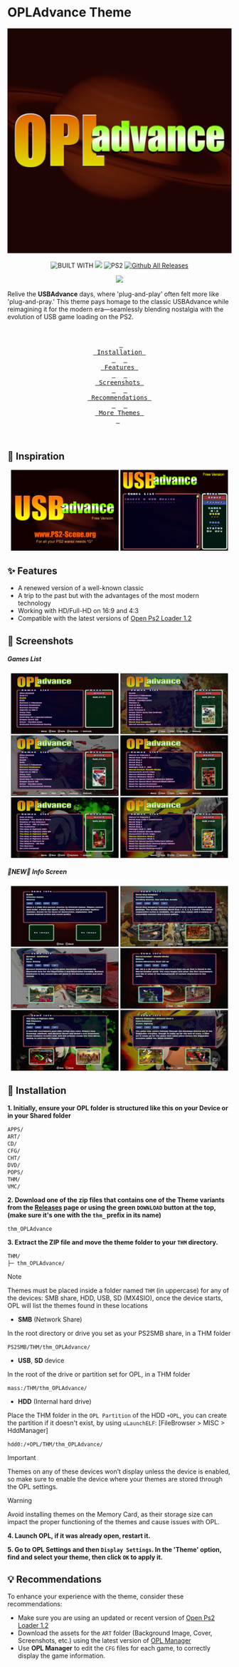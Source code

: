 # OPLAdvance Theme

<p align="center">
  <img src="https://github.com/PixeliGer/OPL-Theme-OPLAdvance/blob/main/assets/logo.png">
</p>

<div align = center>
  
  ![BUILT WITH](https://img.shields.io/badge/BUILT%20WITH-%E2%9D%A4-cd6133?labelColor=ff793f&style=for-the-badge&logoColor=f0f0f0)
  [![][made-with]][gimp]
  ![PS2](https://img.shields.io/badge/ps2-007acc?style=for-the-badge&logo=playstation&logoColor=white&logoSize=auto&label=Made%20For)
  [![Github All Releases](https://img.shields.io/github/downloads/PixeliGer/OPL-Theme-OPLAdvance/total?style=for-the-badge)]()
  
  [gimp]: https://www.gimp.org/
  [made-with]: https://img.shields.io/badge/gimp-5C5543?style=for-the-badge&logo=gimp&logoColor=white&logoSize=auto&label=Made%20With
  
  
  [![][download-opl-theme]][opl-theme]

  [opl-theme]: https://github.com/PixeliGer/OPL-Theme-OPLAdvance/releases/latest
  [download-opl-theme]: https://custom-icon-badges.demolab.com/badge/-Download-35BF5C?style=for-the-badge&logo=download&logoColor=white
  
</div>

Relive the **USBAdvance** days, where 'plug-and-play' often felt more like 'plug-and-pray.' This theme pays homage to the classic USBAdvance while reimagining it for the modern era—seamlessly blending nostalgia with the evolution of USB game loading on the PS2.

<div align = middle>
  <br>
  
  &ensp;[<kbd> <br> Installation <br> </kbd>](#-installation)&ensp;
  &ensp;[<kbd> <br> Features <br> </kbd>](#-features)&ensp;
  &ensp;[<kbd> <br> Screenshots <br> </kbd>](#-screenshots)&ensp;
  &ensp;[<kbd> <br> Recommendations <br> </kbd>](#-recommendations)&ensp;
  &ensp;[<kbd> <br> More Themes <br> </kbd>](https://pixeliger.github.io/opl-themes/)&ensp;
    
  <br>  
</div>


## 🌱 Inspiration

<p align="middle">
  <img width="48%" src="https://github.com/PixeliGer/OPL-Theme-OPLAdvance/blob/main/assets/inspiration/reference_1.png">
  <img width="48%" src="https://github.com/PixeliGer/OPL-Theme-OPLAdvance/blob/main/assets/inspiration/reference_2.png">
</p>

## ✨ Features

* A renewed version of a well-known classic
* A trip to the past but with the advantages of the most modern technology
* Working with HD/Full-HD on 16:9 and 4:3
* Compatible with the latest versions of [Open Ps2 Loader 1.2](https://github.com/ps2homebrew/Open-PS2-Loader/releases)


## 📸 Screenshots

##### Games List
<p align="middle">  
  <img width="48%" src="https://github.com/PixeliGer/OPL-Theme-OPLAdvance/blob/main/assets/screenshots/screenshot1.png">
  <img width="48%" src="https://github.com/PixeliGer/OPL-Theme-OPLAdvance/blob/main/assets/screenshots/screenshot3.png">
  <img width="48%" src="https://github.com/PixeliGer/OPL-Theme-OPLAdvance/blob/main/assets/screenshots/screenshot5.png">
  <img width="48%" src="https://github.com/PixeliGer/OPL-Theme-OPLAdvance/blob/main/assets/screenshots/screenshot7.png">
  <img width="48%" src="https://github.com/PixeliGer/OPL-Theme-OPLAdvance/blob/main/assets/screenshots/screenshot9.png"> 
  <img width="48%" src="https://github.com/PixeliGer/OPL-Theme-OPLAdvance/blob/main/assets/screenshots/screenshot11.png"> 
</p>

##### 🌟NEW🌟 Info Screen
<p align="middle">  
  <img width="48%" src="https://github.com/PixeliGer/OPL-Theme-OPLAdvance/blob/main/assets/screenshots/screenshot2.png">
  <img width="48%" src="https://github.com/PixeliGer/OPL-Theme-OPLAdvance/blob/main/assets/screenshots/screenshot4.png">
  <img width="48%" src="https://github.com/PixeliGer/OPL-Theme-OPLAdvance/blob/main/assets/screenshots/screenshot6.png">
  <img width="48%" src="https://github.com/PixeliGer/OPL-Theme-OPLAdvance/blob/main/assets/screenshots/screenshot8.png">
  <img width="48%" src="https://github.com/PixeliGer/OPL-Theme-OPLAdvance/blob/main/assets/screenshots/screenshot10.png"> 
  <img width="48%" src="https://github.com/PixeliGer/OPL-Theme-OPLAdvance/blob/main/assets/screenshots/screenshot12.png"> 
</p>


## 💾 Installation

**1. Initially, ensure your OPL folder is structured like this on your Device or in your Shared folder**
```
APPS/
ART/
CD/
CFG/
CHT/
DVD/
POPS/
THM/
VMC/
```

**2. Download one of the zip files that contains one of the Theme variants from the [Releases](https://github.com/PixeliGer/OPL-Theme-OPLAdvance/releases/latest) page or using the green `DOWNLOAD` button at the top, (make sure it's one with the `thm_` prefix in its name)**
```
thm_OPLAdvance
```

**3. Extract the ZIP file and move the theme folder to your `THM` directory.**
```
THM/
├─ thm_OPLAdvance/
```

> [!NOTE]  
> Themes must be placed inside a folder named `THM` (in uppercase) for any of the devices: SMB share, HDD, USB, SD (MX4SIO), once the device starts, OPL will list the themes found in these locations

* **SMB** (Network Share)

In the root directory or drive you set as your PS2SMB share, in a THM folder

```
PS2SMB/THM/thm_OPLAdvance/
```

* **USB**, **SD** device

In the root of the drive or partition set for OPL, in a THM folder

```
mass:/THM/thm_OPLAdvance/
```

* **HDD** (Internal hard drive)

Place the THM folder in the `OPL Partition` of the HDD `+OPL`, you can create the partition if it doesn't exist, by using `uLaunchELF`: [FileBrowser > MISC > HddManager]

```
hdd0:/+OPL/THM/thm_OPLAdvance/
```

> [!IMPORTANT]  
> Themes on any of these devices won’t display unless the device is enabled, so make sure to enable the device where your themes are stored through the OPL settings.

> [!WARNING]
> Avoid installing themes on the Memory Card, as their storage size can impact the proper functioning of the themes and cause issues with OPL.


**4. Launch OPL, if it was already open, restart it.**

**5. Go to OPL Settings and then `Display Settings`. In the 'Theme' option, find and select your theme, then click `OK` to apply it.**


## 💡 Recommendations

To enhance your experience with the theme, consider these recommendations:

* Make sure you are using an updated or recent version of [Open Ps2 Loader 1.2](https://github.com/ps2homebrew/Open-PS2-Loader/releases/tag/latest)
* Download the assets for the `ART` folder (Background Image, Cover, Screenshots, etc.) using the latest version of [OPL Manager](https://oplmanager.com/site/)
* Use **OPL Manager** to edit the `CFG` files for each game, to correctly display the game information.
